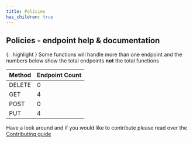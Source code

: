 ```yaml
---
title: Policies
has_children: true
---
```


## Policies - endpoint help & documentation

{: .highlight }
Some functions will handle more than one endpoint and the numbers below show the total endpoints **not** the total functions

| **Method** | **Endpoint Count**  |
|------------|---------------------|
| DELETE     | 0       |
| GET        | 4          |
| POST       | 0         |
| PUT        | 4          |

Have a look around and if you would like to contribute please read over the [Contributing guide](https://github.com/Celerium/SentinelOne-PowerShellWrapper/blob/main/.github/CONTRIBUTING.md)
